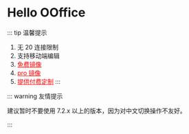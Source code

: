 # Hello OOffice

::: tip 温馨提示

1. 无 20 连接限制
2. 支持移动端编辑
3. <a href="./paid-custom-free/" style="color:red">免费镜像</a>
4. <a href="./paid-custom-image/" style="color:red">pro 镜像</a>
5. <a href="./paid-custom/" style="color:red">提供付费定制</a>
:::
<!-- 3. <a target="_blank" href="https://hub.docker.com/r/knoxzhang/oo-ce-docker-license">下载</a> -->

::: warning 友情提示

建议暂时不要使用 7.2.x 以上的版本，因为对中文切换操作不友好。

:::
<script setup>
import Footer from './components/Footer.vue'
</script>

<Footer/>
